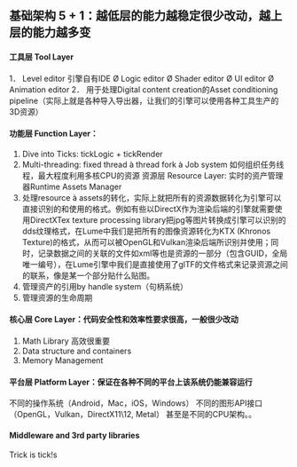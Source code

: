 ## 基础架构 5 + 1：越低层的能力越稳定很少改动，越上层的能力越多变
#### 工具层 Tool Layer
1． Level editor 引擎自有IDE
Ø Logic editor
Ø Shader editor
Ø UI editor
Ø Animation editor
2． 用于处理Digital content creation的Asset conditioning pipeline（实际上就是各种导入导出器，让我们的引擎可以使用各种工具生产的3D资源）
#### 功能层 Function Layer：
1. Dive into Ticks: tickLogic + tickRender
2. Multi-threading: fixed thread à thread fork à Job system 如何组织任务线程，最大程度利用多核CPU的资源
资源层 Resource Layer: 实时的资产管理器Runtime Assets Manager
1. 处理resource à assets的转化，实际上就把所有的资源数据转化为引擎可以直接识别的和使用的格式。例如有些以DirectX作为渲染后端的引擎就需要使用DirectXTex texture processing library把jpg等图片转换成引擎可以识别的dds纹理格式，在Lume中我们是把所有的图像资源转化为KTX (Khronos Texture)的格式，从而可以被OpenGL和Vulkan渲染后端所识别并使用；同时，记录数据之间的关联的文件如xml等也是资源的一部分（包含GUID，全局唯一编号），在Lume引擎中我们是直接使用了glTF的文件格式来记录资源之间的联系，像是某一个部分贴什么贴图。
2. 管理资产的引用by handle system（句柄系统）
3. 管理资源的生命周期
#### 核心层 Core Layer：代码安全性和效率性要求很高，一般很少改动
1. Math Library 高效很重要
2. Data structure and containers
3. Memory Management
#### 平台层 Platform Layer：保证在各种不同的平台上该系统仍能兼容运行
不同的操作系统（Android，Mac，iOS，Windows）
不同的图形API接口（OpenGL，Vulkan，DirectX11\12, Metal）
甚至是不同的CPU架构。。
#### Middleware and 3rd party libraries

Trick is tick!s